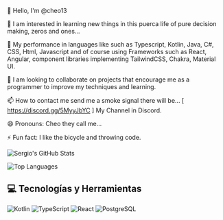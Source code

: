 
👋 Hello, I'm @cheo13

👀 I am interested in learning new things in this puerca life of pure decision making, zeros and ones...

🌱 My performance in languages ​​like such as Typescript, Kotlin, Java, C#, CSS, Html, Javascript and of course using Frameworks such as React, Angular, component libraries implementing TailwindCSS, Chakra, Material UI.

💞️ I am looking to collaborate on projects that encourage me as a programmer to improve my techniques and learning.

📫 How to contact me send me a smoke signal there will be... [ https://discord.gg/5MyyJbYC ] My Channel in Discord.

😄 Pronouns: Cheo they call me...

⚡ Fun fact: I like the bicycle and throwing code.

![Sergio's GitHub Stats](https://github-readme-stats.vercel.app/api?username=cheo13&show_icons=true&theme=radical)

![Top Languages](https://github-readme-stats.vercel.app/api/top-langs/?username=cheo13&layout=compact&theme=radical)

## 💻 Tecnologías y Herramientas

![Kotlin](https://img.shields.io/badge/Kotlin-0095D5?style=flat&logo=kotlin&logoColor=white)
![TypeScript](https://img.shields.io/badge/TypeScript-007ACC?style=flat&logo=typescript&logoColor=white)
![React](https://img.shields.io/badge/React-61DAFB?style=flat&logo=react&logoColor=white)
![PostgreSQL](https://img.shields.io/badge/PostgreSQL-316192?style=flat&logo=postgresql&logoColor=white)
